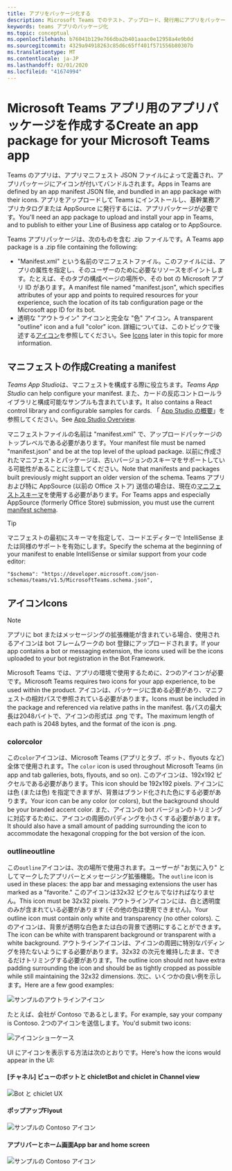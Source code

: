 ```yaml
---
title: アプリをパッケージ化する
description: Microsoft Teams でのテスト、アップロード、発行用にアプリをパッケージ化する方法について説明します。
keywords: teams アプリのパッケージ化
ms.topic: conceptual
ms.openlocfilehash: b76041b129e766dba2b401aaac0e12958a4e9b0d
ms.sourcegitcommit: 4329a94918263c85d6c65ff401f571556b80307b
ms.translationtype: MT
ms.contentlocale: ja-JP
ms.lasthandoff: 02/01/2020
ms.locfileid: "41674994"
---
```

# <a name="create-an-app-package-for-your-microsoft-teams-app"></a><span data-ttu-id="636cf-104">Microsoft Teams アプリ用のアプリパッケージを作成する</span><span class="sxs-lookup"><span data-stu-id="636cf-104">Create an app package for your Microsoft Teams app</span></span>

<span data-ttu-id="636cf-105">Teams のアプリは、アプリマニフェスト JSON ファイルによって定義され、アプリパッケージにアイコンが付いてバンドルされます。</span><span class="sxs-lookup"><span data-stu-id="636cf-105">Apps in Teams are defined by an app manifest JSON file, and bundled in an app package with their icons.</span></span> <span data-ttu-id="636cf-106">アプリをアップロードして Teams にインストールし、基幹業務アプリカタログまたは AppSource に発行するには、アプリパッケージが必要です。</span><span class="sxs-lookup"><span data-stu-id="636cf-106">You'll need an app package to upload and install your app in Teams, and to publish to either your Line of Business app catalog or to AppSource.</span></span>

<span data-ttu-id="636cf-107">Teams アプリパッケージは、次のものを含む .zip ファイルです。</span><span class="sxs-lookup"><span data-stu-id="636cf-107">A Teams app package is a .zip file containing the following:</span></span>

* <span data-ttu-id="636cf-108">"Manifest.xml" という名前のマニフェストファイル。このファイルには、アプリの属性を指定し、そのユーザーのために必要なリソースをポイントします。たとえば、そのタブの構成ページの場所や、その bot の Microsoft アプリ ID があります。</span><span class="sxs-lookup"><span data-stu-id="636cf-108">A manifest file named "manifest.json", which specifies attributes of your app and points to required resources for your experience, such the location of its tab configuration page or the Microsoft app ID for its bot.</span></span>
* <span data-ttu-id="636cf-109">透明な "アウトライン" アイコンと完全な "色" アイコン。</span><span class="sxs-lookup"><span data-stu-id="636cf-109">A transparent "outline" icon and a full "color" icon.</span></span> <span data-ttu-id="636cf-110">詳細については、このトピックで後述する[アイコン](#icons)を参照してください。</span><span class="sxs-lookup"><span data-stu-id="636cf-110">See [Icons](#icons) later in this topic for more information.</span></span>

## <a name="creating-a-manifest"></a><span data-ttu-id="636cf-111">マニフェストの作成</span><span class="sxs-lookup"><span data-stu-id="636cf-111">Creating a manifest</span></span>

<span data-ttu-id="636cf-112">*Teams App Studio*は、マニフェストを構成する際に役立ちます。</span><span class="sxs-lookup"><span data-stu-id="636cf-112">*Teams App Studio* can help configure your manifest.</span></span> <span data-ttu-id="636cf-113">また、カードの反応コントロールライブラリと構成可能なサンプルも含まれています。</span><span class="sxs-lookup"><span data-stu-id="636cf-113">It also contains a React control library and configurable samples for cards.</span></span> <span data-ttu-id="636cf-114">「 [App Studio の概要](~/concepts/build-and-test/app-studio-overview.md)」を参照してください。</span><span class="sxs-lookup"><span data-stu-id="636cf-114">See [App Studio Overview](~/concepts/build-and-test/app-studio-overview.md).</span></span>

<span data-ttu-id="636cf-115">マニフェストファイルの名前は "manifest.xml" で、アップロードパッケージのトップレベルである必要があります。</span><span class="sxs-lookup"><span data-stu-id="636cf-115">Your manifest file must be named "manifest.json" and be at the top level of the upload package.</span></span> <span data-ttu-id="636cf-116">以前に作成されたマニフェストとパッケージは、古いバージョンのスキーマをサポートしている可能性があることに注意してください。</span><span class="sxs-lookup"><span data-stu-id="636cf-116">Note that manifests and packages built previously might support an older version of the schema.</span></span> <span data-ttu-id="636cf-117">Teams アプリおよび特に AppSource (以前の Office ストア) 送信の場合は、現在の[マニフェストスキーマ](~/resources/schema/manifest-schema.md)を使用する必要があります。</span><span class="sxs-lookup"><span data-stu-id="636cf-117">For Teams apps and especially AppSource (formerly Office Store) submission, you must use the current [manifest schema](~/resources/schema/manifest-schema.md).</span></span>

> [!TIP]
> <span data-ttu-id="636cf-118">マニフェストの最初にスキーマを指定して、コードエディターで IntelliSense または同様のサポートを有効にします。</span><span class="sxs-lookup"><span data-stu-id="636cf-118">Specify the schema at the beginning of your manifest to enable IntelliSense or similar support from your code editor:</span></span>
>
> `"$schema": "https://developer.microsoft.com/json-schemas/teams/v1.5/MicrosoftTeams.schema.json",`

## <a name="icons"></a><span data-ttu-id="636cf-119">アイコン</span><span class="sxs-lookup"><span data-stu-id="636cf-119">Icons</span></span>

> [!Note]
> <span data-ttu-id="636cf-120">アプリに bot またはメッセージングの拡張機能が含まれている場合、使用されるアイコンは bot フレームワークの bot 登録にアップロードされます。</span><span class="sxs-lookup"><span data-stu-id="636cf-120">If your app contains a bot or messaging extension, the icons used will be the icons uploaded to your bot registration in the Bot Framework.</span></span>

<span data-ttu-id="636cf-121">Microsoft Teams では、アプリの環境で使用するために、2つのアイコンが必要です。</span><span class="sxs-lookup"><span data-stu-id="636cf-121">Microsoft Teams requires two icons for your app experience, to be used within the product.</span></span> <span data-ttu-id="636cf-122">アイコンは、パッケージに含める必要があり、マニフェストの相対パスで参照されている必要があります。</span><span class="sxs-lookup"><span data-stu-id="636cf-122">Icons must be included in the package and referenced via relative paths in the manifest.</span></span> <span data-ttu-id="636cf-123">各パスの最大長は2048バイトで、アイコンの形式は .png です。</span><span class="sxs-lookup"><span data-stu-id="636cf-123">The maximum length of each path is 2048 bytes, and the format of the icon is .png.</span></span>

### <a name="color"></a><span data-ttu-id="636cf-124">color</span><span class="sxs-lookup"><span data-stu-id="636cf-124">color</span></span>

<span data-ttu-id="636cf-125">この`color`アイコンは、Microsoft Teams (アプリとタブ、ボット、flyouts など) 全体で使用されます。</span><span class="sxs-lookup"><span data-stu-id="636cf-125">The `color` icon is used throughout Microsoft Teams (in app and tab galleries, bots, flyouts, and so on).</span></span> <span data-ttu-id="636cf-126">このアイコンは、192x192 ピクセルである必要があります。</span><span class="sxs-lookup"><span data-stu-id="636cf-126">This icon should be 192x192 pixels.</span></span> <span data-ttu-id="636cf-127">アイコンには色 (または色) を指定できますが、背景はブランド化された色にする必要があります。</span><span class="sxs-lookup"><span data-stu-id="636cf-127">Your icon can be any color (or colors), but the background should be your branded accent color.</span></span> <span data-ttu-id="636cf-128">また、アイコンの bot バージョンのトリミングに対応するために、アイコンの周囲のパディングを小さくする必要があります。</span><span class="sxs-lookup"><span data-stu-id="636cf-128">It should also have a small amount of padding surrounding the icon to accommodate the hexagonal cropping for the bot version of the icon.</span></span>

### <a name="outline"></a><span data-ttu-id="636cf-129">outline</span><span class="sxs-lookup"><span data-stu-id="636cf-129">outline</span></span>

<span data-ttu-id="636cf-130">この`outline`アイコンは、次の場所で使用されます。ユーザーが "お気に入り" としてマークしたアプリバーとメッセージング拡張機能。</span><span class="sxs-lookup"><span data-stu-id="636cf-130">The `outline` icon is used in these places: the app bar and messaging extensions the user has marked as a "favorite."</span></span> <span data-ttu-id="636cf-131">このアイコンは32x32 ピクセルでなければなりません。</span><span class="sxs-lookup"><span data-stu-id="636cf-131">This icon must be 32x32 pixels.</span></span> <span data-ttu-id="636cf-132">アウトラインアイコンには、白と透明度のみが含まれている必要があります (その他の色は使用できません)。</span><span class="sxs-lookup"><span data-stu-id="636cf-132">Your outline icon must contain only white and transparency (no other colors).</span></span> <span data-ttu-id="636cf-133">このアイコンは、背景が透明な白色または白の背景で透明にすることができます。</span><span class="sxs-lookup"><span data-stu-id="636cf-133">The icon can be white with transparent background or transparent with a white background.</span></span> <span data-ttu-id="636cf-134">アウトラインアイコンは、アイコンの周囲に特別なパディングを持たないようにする必要があります。32x32 の次元を維持したまま、できるだけトリミングする必要があります。</span><span class="sxs-lookup"><span data-stu-id="636cf-134">The outline icon should not have extra padding surrounding the icon and should be as tightly cropped as possible while still maintaining the 32x32 dimensions.</span></span> <span data-ttu-id="636cf-135">次に、いくつかの良い例を示します。</span><span class="sxs-lookup"><span data-stu-id="636cf-135">Here are a few good examples:</span></span>

![サンプルのアウトラインアイコン](~/assets/images/icons/sample20x20s.png)

<span data-ttu-id="636cf-137">たとえば、会社が Contoso であるとします。</span><span class="sxs-lookup"><span data-stu-id="636cf-137">For example, say your company is Contoso.</span></span> <span data-ttu-id="636cf-138">2つのアイコンを送信します。</span><span class="sxs-lookup"><span data-stu-id="636cf-138">You'd submit two icons:</span></span>

![アイコンショーケース](~/assets/images/framework/framework_submit_icon.png)

<span data-ttu-id="636cf-140">UI にアイコンを表示する方法は次のとおりです。</span><span class="sxs-lookup"><span data-stu-id="636cf-140">Here's how the icons would appear in the UI:</span></span>

#### <a name="bot-and-chiclet-in-channel-view"></a><span data-ttu-id="636cf-141">[チャネル] ビューのボットと chiclet</span><span class="sxs-lookup"><span data-stu-id="636cf-141">Bot and chiclet in Channel view</span></span>

![Bot と chiclet UX](~/assets/images/icons/botandchiclet.png)

#### <a name="flyout"></a><span data-ttu-id="636cf-143">ポップアップ</span><span class="sxs-lookup"><span data-stu-id="636cf-143">Flyout</span></span>

![サンプルの Contoso アイコン](~/assets/images/icons/flyout.png)

#### <a name="app-bar-and-home-screen"></a><span data-ttu-id="636cf-145">アプリバーとホーム画面</span><span class="sxs-lookup"><span data-stu-id="636cf-145">App bar and home screen</span></span>

![サンプルの Contoso アイコン](~/assets/images/icons/appbarhomescreen.png)
